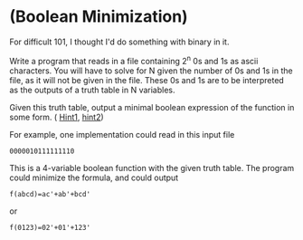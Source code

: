 # (Boolean Minimization)
<div class="md"><p>For difficult 101, I thought I'd do something with binary in it.</p>
<p>Write a program that reads in a file containing 2<sup>n</sup> 0s and 1s as ascii characters.  You will have to solve for N given the number of 0s and 1s in the file,
as it will not be given in the file.  These 0s and 1s are to be interpreted as the outputs of a truth table in N variables.  </p>
<p>Given this truth table, output a minimal boolean expression of the function in some form.  (
<a href="http://en.wikipedia.org/wiki/Quine%E2%80%93McCluskey_algorithm">Hint1</a>,        <a href="http://en.wikipedia.org/wiki/Karnaugh_map">hint2</a>)</p>
<p>For example, one implementation could read in this input file</p>
<pre><code>0000010111111110
</code></pre>
<p>This is a 4-variable boolean function with the given truth table.  The program could minimize the formula, and could output</p>
<pre><code>f(abcd)=ac'+ab'+bcd'
</code></pre>
<p>or </p>
<pre><code>f(0123)=02'+01'+123'
</code></pre>
</div>
